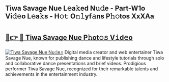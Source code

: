 ## Tiwa Savage Nue L𝚎a𝚔ed N𝚞𝚍e - Part-W1o Vi𝚍𝚎o L𝚎a𝚔s - H𝚘𝚝 O𝚗𝚕yf𝚊ns P𝚑𝚘tos XxXAa

# <h2><a href="http://kf3dlwf.oniu.top/?m=Tiwa+Savage+Nue">🔗👉 🔴 Tiwa Savage Nue P𝚑ot𝚘𝚜 V𝚒d𝚎o</a></h2>

[![Tiwa Savage Nue Nu𝚍e𝚜](https://i.imgur.com/0qMVB7G.gif)](http://kf3dlwf.oniu.top/?m=Tiwa+Savage+Nue)
Digital media creator and web entertainer Tiwa Savage Nue, known for publishing dance and lifestyle tutorials through solo and collaborative dance presentations and brief videos. Prodigious performer Tiwa Savage Nue, recognized for their remarkable talents and achievements in the entertainment industry.  
